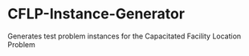 # CFLP-Instance-Generator
Generates test problem instances for the Capacitated Facility Location Problem

